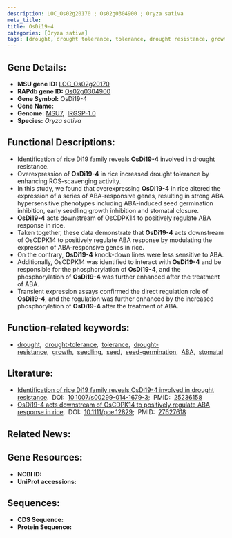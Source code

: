 ```yaml
---
description: LOC_Os02g20170 ; Os02g0304900 ; Oryza sativa
meta_title:
title: OsDi19-4
categories: [Oryza sativa]
tags: [drought, drought tolerance, tolerance, drought resistance, growth, seedling, seed, seed germination,  ABA , stomatal, ABA]
---
```


## Gene Details:
- **MSU gene ID:** [LOC_Os02g20170](http://rice.uga.edu/cgi-bin/ORF_infopage.cgi?orf=LOC_Os02g20170)  
- **RAPdb gene ID:** [Os02g0304900](https://rapdb.dna.affrc.go.jp/locus/?name=Os02g0304900)  
- **Gene Symbol:** OsDi19-4
- **Gene Name:**
- **Genome:**  [MSU7](http://rice.uga.edu/),&nbsp;&nbsp;[IRGSP-1.0](https://rapdb.dna.affrc.go.jp/download/irgsp1.html)
- **Species:** *Oryza sativa*

## Functional Descriptions:
   - Identification of rice Di19 family reveals **OsDi19-4** involved in drought resistance.
   - Overexpression of **OsDi19-4** in rice increased drought tolerance by enhancing ROS-scavenging activity.
   - In this study, we found that overexpressing **OsDi19-4** in rice altered the expression of a series of ABA-responsive genes, resulting in strong ABA hypersensitive phenotypes including ABA-induced seed germination inhibition, early seedling growth inhibition and stomatal closure.
   - **OsDi19-4** acts downstream of OsCDPK14 to positively regulate ABA response in rice.
   - Taken together, these data demonstrate that **OsDi19-4** acts downstream of OsCDPK14 to positively regulate ABA response by modulating the expression of ABA-responsive genes in rice.
   - On the contrary, **OsDi19-4** knock-down lines were less sensitive to ABA.
   - Additionally, OsCDPK14 was identified to interact with **OsDi19-4** and be responsible for the phosphorylation of **OsDi19-4**, and the phosphorylation of **OsDi19-4** was further enhanced after the treatment of ABA.
   - Transient expression assays confirmed the direct regulation role of **OsDi19-4**, and the regulation was further enhanced by the increased phosphorylation of **OsDi19-4** after the treatment of ABA.

## Function-related keywords:
   - [drought](/tags/drought/),&nbsp;&nbsp;[drought-tolerance](/tags/drought-tolerance/),&nbsp;&nbsp;[tolerance](/tags/tolerance/),&nbsp;&nbsp;[drought-resistance](/tags/drought-resistance/),&nbsp;&nbsp;[growth](/tags/growth/),&nbsp;&nbsp;[seedling](/tags/seedling/),&nbsp;&nbsp;[seed](/tags/seed/),&nbsp;&nbsp;[seed-germination](/tags/seed-germination/),&nbsp;&nbsp;[ABA](/tags/ABA/),&nbsp;&nbsp;[stomatal](/tags/stomatal/)

## Literature:
   - [Identification of rice Di19 family reveals OsDi19-4 involved in drought resistance](https://www.doi.org/10.1007/s00299-014-1679-3).&nbsp;&nbsp;DOI:&nbsp;&nbsp;[10.1007/s00299-014-1679-3](https://www.doi.org/10.1007/s00299-014-1679-3);&nbsp;&nbsp;PMID:&nbsp;&nbsp;[25236158](https://pubmed.ncbi.nlm.nih.gov/25236158/)
   - [OsDi19-4 acts downstream of OsCDPK14 to positively regulate ABA response in rice](https://www.doi.org/10.1111/pce.12829).&nbsp;&nbsp;DOI:&nbsp;&nbsp;[10.1111/pce.12829](https://www.doi.org/10.1111/pce.12829);&nbsp;&nbsp;PMID:&nbsp;&nbsp;[27627618](https://pubmed.ncbi.nlm.nih.gov/27627618/)

## Related News:

## Gene Resources:
- **NCBI ID:**  []()
- **UniProt accessions:** [](https://www.uniprot.org/uniprotkb//entry)

## Sequences:
- **CDS Sequence:**
- **Protein Sequence:**
